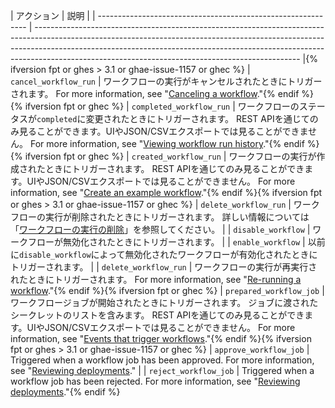 | アクション                                                        | 説明                                                                                                                                                                                                                                                                                                           |
| ------------------------------------------------------------ | ------------------------------------------------------------------------------------------------------------------------------------------------------------------------------------------------------------------------------------------------------------------------------------------------------------ |{% ifversion fpt or ghes > 3.1 or ghae-issue-1157 or ghec %}
| `cancel_workflow_run`                                        | ワークフローの実行がキャンセルされたときにトリガーされます。 For more information, see "[Canceling a workflow](/actions/managing-workflow-runs/canceling-a-workflow)."{% endif %}{% ifversion fpt or ghec %}
| `completed_workflow_run`                                     | ワークフローのステータスが`completed`に変更されたときにトリガーされます。 REST APIを通じてのみ見ることができます。UIやJSON/CSVエクスポートでは見ることができません。 For more information, see "[Viewing workflow run history](/actions/managing-workflow-runs/viewing-workflow-run-history)."{% endif %}{% ifversion fpt or ghec %}
| `created_workflow_run`                                       | ワークフローの実行が作成されたときにトリガーされます。 REST APIを通じてのみ見ることができます。UIやJSON/CSVエクスポートでは見ることができません。 For more information, see "[Create an example workflow](/actions/learn-github-actions/introduction-to-github-actions#create-an-example-workflow)."{% endif %}{% ifversion fpt or ghes > 3.1 or ghae-issue-1157 or ghec %}
| `delete_workflow_run`                                        | ワークフローの実行が削除されたときにトリガーされます。 詳しい情報については「[ワークフローの実行の削除](/actions/managing-workflow-runs/deleting-a-workflow-run)」を参照してください。                                                                                                                                                                                    |
| `disable_workflow`                                           | ワークフローが無効化されたときにトリガーされます。                                                                                                                                                                                                                                                                                    |
| `enable_workflow`                                            | 以前に`disable_workflow`によって無効化されたワークフローが有効化されたときにトリガーされます。                                                                                                                                                                                                                                                     |
| `delete_workflow_run`                                        | ワークフローの実行が再実行されたときにトリガーされます。 For more information, see "[Re-running a workflow](/actions/managing-workflow-runs/re-running-a-workflow)."{% endif %}{% ifversion fpt or ghec %}
| `prepared_workflow_job`                                      | ワークフロージョブが開始されたときにトリガーされます。 ジョブに渡されたシークレットのリストを含みます。 REST APIを通じてのみ見ることができます。UIやJSON/CSVエクスポートでは見ることができません。 For more information, see "[Events that trigger workflows](/actions/reference/events-that-trigger-workflows)."{% endif %}{% ifversion fpt or ghes > 3.1 or ghae-issue-1157 or ghec %}
| `approve_workflow_job`                                       | Triggered when a workflow job has been approved. For more information, see "[Reviewing deployments](/actions/managing-workflow-runs/reviewing-deployments)."                                                                                                                                                 |
| `reject_workflow_job`                                        | Triggered when a workflow job has been rejected. For more information, see "[Reviewing deployments](/actions/managing-workflow-runs/reviewing-deployments)."{% endif %}
